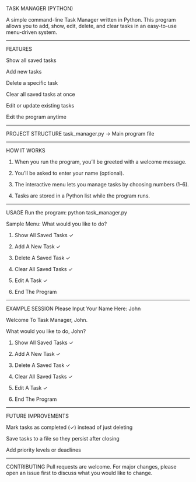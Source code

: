 TASK MANAGER (PYTHON)

A simple command-line Task Manager written in Python.
This program allows you to add, show, edit, delete, and clear tasks in an easy-to-use menu-driven system.


---

FEATURES

Show all saved tasks

Add new tasks

Delete a specific task

Clear all saved tasks at once

Edit or update existing tasks

Exit the program anytime



---

PROJECT STRUCTURE task_manager.py   -> Main program file


---

HOW IT WORKS

1. When you run the program, you’ll be greeted with a welcome message.


2. You’ll be asked to enter your name (optional).


3. The interactive menu lets you manage tasks by choosing numbers (1–6).


4. Tasks are stored in a Python list while the program runs.




---

USAGE Run the program: python task_manager.py

Sample Menu: What would you like to do?

1. Show All Saved Tasks ✓


2. Add A New Task ✓


3. Delete A Saved Task ✓


4. Clear All Saved Tasks ✓


5. Edit A Task ✓


6. End The Program




---

EXAMPLE SESSION Please Input Your Name Here: John

Welcome To Task Manager, John.

What would you like to do, John?

1. Show All Saved Tasks ✓


2. Add A New Task ✓


3. Delete A Saved Task ✓


4. Clear All Saved Tasks ✓


5. Edit A Task ✓


6. End The Program




---

FUTURE IMPROVEMENTS

Mark tasks as completed (✓) instead of just deleting

Save tasks to a file so they persist after closing

Add priority levels or deadlines



---

CONTRIBUTING Pull requests are welcome. For major changes, please open an issue first to discuss what you would like to change.
